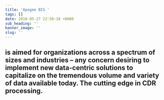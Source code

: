 ```yaml
---
title: 'Apogee BIS '
tags: []
date: 2018-05-27 22:50:18 +0000
sub_heading: ''
banner_image: ''
slug: ''
---
```

## is aimed for organizations across a spectrum of sizes and industries – any concern desiring to implement new data-centric solutions to capitalize on the tremendous volume and variety of data available today. The cutting edge in CDR processing. 
